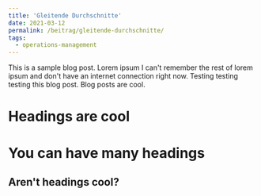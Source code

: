 ```yaml
---
title: 'Gleitende Durchschnitte'
date: 2021-03-12
permalink: /beitrag/gleitende-durchschnitte/
tags:
  - operations-management
---
```


This is a sample blog post. Lorem ipsum I can't remember the rest of lorem ipsum and don't have an internet connection right now. Testing testing testing this blog post. Blog posts are cool.

Headings are cool
======

You can have many headings
======

Aren't headings cool?
------